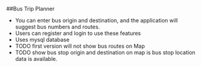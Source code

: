 ##Bus Trip Planner

* You can enter bus origin and destination, and the application will suggest bus numbers and routes.
* Users can register and login to use these features
* Uses mysql database
* TODO first version will not show bus routes on Map
* TODO show bus stop origin and destination on map is bus stop location data is available.